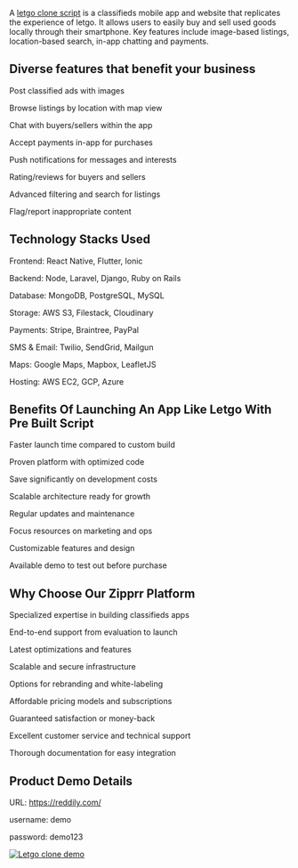 A <a href="https://zipprr.com/category/letgo-clone/">letgo clone script</a> is a classifieds mobile app and website that replicates the experience of letgo. It allows users to easily buy and sell used goods locally through their smartphone. Key features include image-based listings, location-based search, in-app chatting and payments.

<h2><b>Diverse features that benefit your business</b></h2>

Post classified ads with images

Browse listings by location with map view

Chat with buyers/sellers within the app

Accept payments in-app for purchases

Push notifications for messages and interests

Rating/reviews for buyers and sellers

Advanced filtering and search for listings

Flag/report inappropriate content

<h2><b>Technology Stacks Used</b></h2>

Frontend: React Native, Flutter, Ionic

Backend: Node, Laravel, Django, Ruby on Rails

Database: MongoDB, PostgreSQL, MySQL

Storage: AWS S3, Filestack, Cloudinary

Payments: Stripe, Braintree, PayPal

SMS & Email: Twilio, SendGrid, Mailgun

Maps: Google Maps, Mapbox, LeafletJS

Hosting: AWS EC2, GCP, Azure

<h2><b>Benefits Of Launching An App Like Letgo With Pre Built Script</b></h2>

Faster launch time compared to custom build

Proven platform with optimized code

Save significantly on development costs

Scalable architecture ready for growth

Regular updates and maintenance

Focus resources on marketing and ops

Customizable features and design

Available demo to test out before purchase

<h2><b>Why Choose Our Zipprr Platform</b></h2>

Specialized expertise in building classifieds apps

End-to-end support from evaluation to launch

Latest optimizations and features

Scalable and secure infrastructure

Options for rebranding and white-labeling

Affordable pricing models and subscriptions

Guaranteed satisfaction or money-back

Excellent customer service and technical support

Thorough documentation for easy integration

<h2><b>Product Demo Details</b></h2>

URL: https://reddily.com/

username: demo

password: demo123

[![Letgo clone demo](https://i.imgur.com/6byBz9W.jpg)](https://youtu.be/yjGPuum_2Fc)
